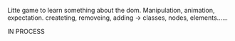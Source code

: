 Litte game to learn something about the dom.
Manipulation, animation, expectation.
createting, removeing, adding -> classes, nodes, elements......

IN PROCESS
